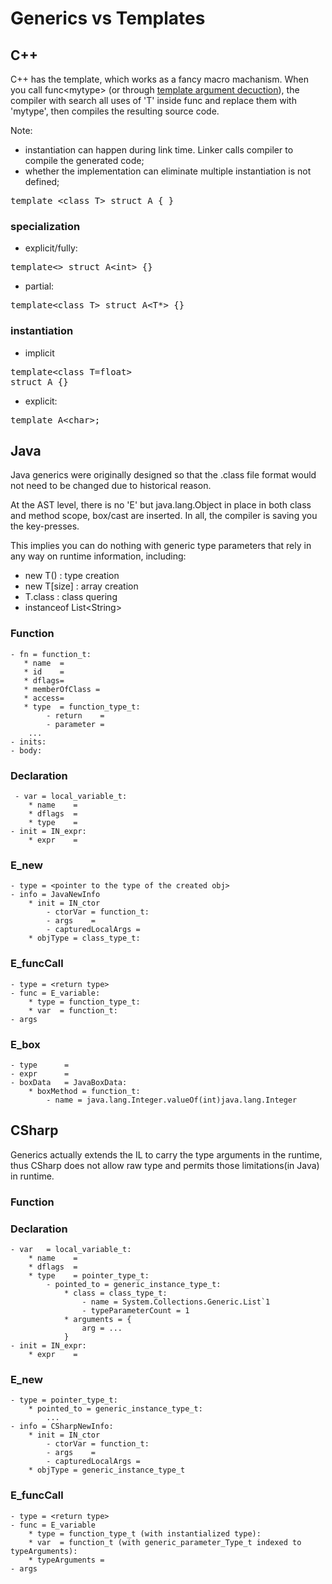# Generics vs Templates 

## C++

C++ has the template, which works as a fancy macro machanism.
When you call func&lt;mytype&gt; (or through [template argument decuction](http://en.cppreference.com/w/cpp/language/template_argument_deduction)), 
the compiler with search all uses of 'T' inside
func and replace them with 'mytype', then compiles the resulting source code.

Note:
- instantiation can happen during link time. Linker calls compiler to compile the generated code;
- whether the implementation can eliminate multiple instantiation is not defined;

<pre>
template &lt;class T&gt; struct A { }
</pre>

### specialization

* explicit/fully:

<pre>
template&lt;&gt; struct A&lt;int&gt; {}
</pre>

* partial:

<pre>
template&lt;class T&gt; struct A&lt;T*&gt; {}
</pre>

### instantiation

* implicit

<pre>
template&lt;class T=float&gt;
struct A {}
</pre>

* explicit:

<pre>
template A&lt;char&gt;;
</pre>

## Java

Java generics were originally designed so that the .class file format would
not need to be changed due to historical reason.

At the AST level, there is no 'E' but java.lang.Object in place in both class
and method scope, box/cast are inserted. In all, the compiler is saving you the key-presses.

This implies you can do nothing with generic type parameters that rely in any
way on runtime information, including:

- new T()       : type creation
- new T[size]   : array creation
- T.class       : class quering
- instanceof List&lt;String&gt;


### Function
    - fn = function_t:
       * name  = 
       * id    =
       * dflags=
       * memberOfClass = 
       * access=
       * type  = function_type_t:
            - return    = 
            - parameter =
        ...
    - inits:
    - body:

### Declaration
     - var = local_variable_t:
        * name    = 
        * dflags  =
        * type    =
    - init = IN_expr:
        * expr    =

### E_new
    - type = <pointer to the type of the created obj>
    - info = JavaNewInfo
        * init = IN_ctor
            - ctorVar = function_t:
            - args    =
            - capturedLocalArgs = 
        * objType = class_type_t:

### E_funcCall
    - type = <return type>
    - func = E_variable:
        * type = function_type_t:
        * var  = function_t:
    - args

### E_box
    - type      = 
    - expr      = 
    - boxData   = JavaBoxData:
        * boxMethod = function_t:
            - name = java.lang.Integer.valueOf(int)java.lang.Integer

## CSharp

Generics actually extends the IL to carry the type arguments in the runtime, thus 
CSharp does not allow raw type and permits those limitations(in Java) in runtime.

### Function

### Declaration
    - var   = local_variable_t:
        * name    = 
        * dflags  =
        * type    = pointer_type_t:
            - pointed_to = generic_instance_type_t:
                * class = class_type_t:
                    - name = System.Collections.Generic.List`1
                    - typeParameterCount = 1
                * arguments = {
                    arg = ...
                }
    - init = IN_expr:
        * expr    = 

### E_new
    - type = pointer_type_t:
        * pointed_to = generic_instance_type_t:
            ...
    - info = CSharpNewInfo:
        * init = IN_ctor
            - ctorVar = function_t:
            - args    =
            - capturedLocalArgs = 
        * objType = generic_instance_type_t

### E_funcCall
    - type = <return type>
    - func = E_variable
        * type = function_type_t (with instantialized type):
        * var  = function_t (with generic_parameter_Type_t indexed to typeArguments):
        * typeArguments = 
    - args 

